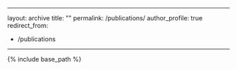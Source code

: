 
---
layout: archive
title: ""
permalink: /publications/
author_profile: true
redirect_from:
  - /publications
---

{% include base_path %}

<object data="/files/Sami_List_of_publications.pdf" width="1000" height="1000" type='application/pdf'/>
